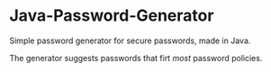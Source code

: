 # Java-Password-Generator
Simple password generator for secure passwords, made in Java.

The generator suggests passwords that firt *most* password policies.
